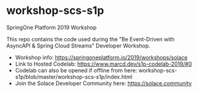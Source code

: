 # workshop-scs-s1p
SpringOne Platform 2019 Workshop

This repo contains the code used during the "Be Event-Driven with AsyncAPI & Spring Cloud Streams" Developer Workshop. 
 * Workshop info: https://springoneplatform.io/2019/workshops/solace
 * Link to Hosted Codelab: https://www.marcd.dev/s1p-codelab-2019/#0
 * Codelab can also be opened if offline from here: workshop-scs-s1p/blob/master/workshop-scs-s1p/index.html
 * Join the Solace Developer Community here: https://solace.community


